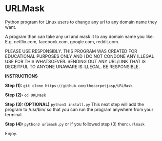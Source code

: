 # URLMask
Python program for Linux users to change any url to any domain name they want.


A program than can take any url and mask it to any domain name you like. E.g. netflix.com, facebook.com, google.com, reddit.com.

PLEASE USE RESPONSIBLY. THIS PROGRAM WAS CREATED FOR EDUCATIONAL PURPOSES ONLY AND I DO NOT CONDONE ANY ILLEGAL USE FOR THIS WHATSOEVER.
SENDING OUT ANY URL/LINK THAT IS DECEITFUL TO ANYONE UNAWARE IS ILLEGAL. BE RESPONSIBLE.



**INSTRUCTIONS**

**Step (1):**
`git clone https://github.com/thecarpetjasp/URLMask`



**Step (2):**
`cd URLMask`


**Step (3): (OPTIONAL)**
`python3 install.py`
This next step will add the program to /usr/bin/ so that you can run the program anywhere from your terminal.


**Step (4):**
`python3 urlmask.py`
or if you followed step (3) then:
`urlmask`



Enjoy.
